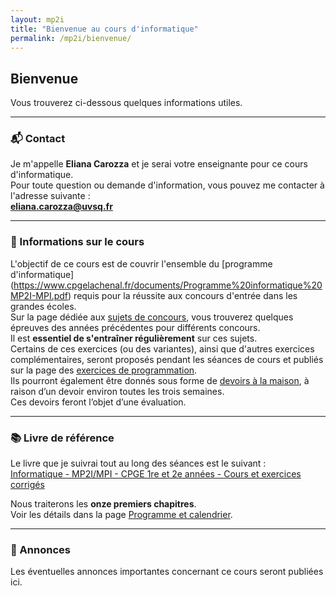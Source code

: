 ```yaml
---
layout: mp2i
title: "Bienvenue au cours d'informatique"
permalink: /mp2i/bienvenue/
---
```


## Bienvenue

Vous trouverez ci-dessous quelques informations utiles.

---

### 📬 Contact

Je m'appelle **Eliana Carozza** et je serai votre enseignante pour ce cours d'informatique.  
Pour toute question ou demande d'information, vous pouvez me contacter à l'adresse suivante :  
**eliana.carozza@uvsq.fr**

---

### 🎯 Informations sur le cours

L'objectif de ce cours est de couvrir l'ensemble du [programme d'informatique] (https://www.cpgelachenal.fr/documents/Programme%20informatique%20MP2I-MPI.pdf) requis pour la réussite aux concours d'entrée dans les grandes écoles.   
Sur la page dédiée aux [sujets de concours](/mp2i/concours/), vous trouverez quelques épreuves des années précédentes pour différents concours.  
Il est **essentiel de s'entraîner régulièrement** sur ces sujets.  
Certains de ces exercices (ou des variantes), ainsi que d'autres exercices complémentaires, seront proposés pendant les séances de cours et publiés sur la page des [exercices de programmation](/mp2i/exos/).  
Ils pourront également être donnés sous forme de [devoirs à la maison](/mp2i/devoirs/), à raison d’un devoir environ toutes les trois semaines.  
Ces devoirs feront l’objet d’une évaluation.

---

### 📚 Livre de référence

Le livre que je suivrai tout au long des séances est le suivant :  
[Informatique - MP2I/MPI - CPGE 1re et 2e années - Cours et exercices corrigés](https://www.editions-ellipses.fr/accueil/14407-informatique-mpi2-mpi-cpge-1re-et-2e-annees-cours-et-exercices-corriges-9782340070349.html)

Nous traiterons les **onze premiers chapitres**.  
Voir les détails dans la page [Programme et calendrier](/mp2i/programme/).

---

### 📢 Annonces

Les éventuelles annonces importantes concernant ce cours seront publiées ici.
